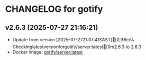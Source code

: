 CHANGELOG for gotify
===================
## v2.6.3 (2025-07-27 21:16:21)

- Update from version [2025-07-2721:07:41SAST][0;36m🔍Checkinglatestversionforgotify/server:latest[0m2.6.3 to 2.6.3
- Docker Image: [gotify/server:latest](https://hub.docker.com/r/gotify/server)



